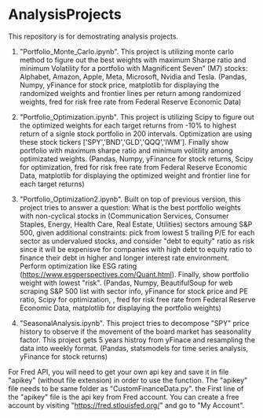 # AnalysisProjects

This repository is for demostrating analysis projects.

1. "Portfolio_Monte_Carlo.ipynb". This project is utilizing monte carlo method to figure out the best weights with maximum Sharpe ratio and minimum Volatility for a portfolio with Magnificent Seven” (M7) stocks: Alphabet, Amazon, Apple, Meta, Microsoft, Nvidia and Tesla. (Pandas, Numpy, yFinance for stock price, matplotlib for displaying the randomized weights and frontier lines per return among randomized weights, fred for risk free rate from Federal Reserve Economic Data)

2. "Portfolio_Optimization.ipynb". This project is utilizing Scipy to figure out the optimized weights for each target returns from -10% to highest return of a signle stock portfolio in 200 intervals. Optimization are using these stock tickers ['SPY','BND','GLD','QQQ','IWM']. Finally show portfolio with maximum sharpe ratio and minimum volitility among optimizated weights. (Pandas, Numpy, yFinance for stock returns, Scipy for optimization, fred for risk free rate from Federal Reserve Economic Data, matplotlib for displaying the optimized weight and frontier line for each target returns)

3. "Portfolio_Optimization2.ipynb". Built on top of previous version, this project tries to answer a question: What is the best portfolio weights with non-cyclical stocks in (Communication Services, Consumer Staples, Energy, Health Care, Real Estate, Utilities) sectors amoung S&P 500, given additional constraints: pick from lowest 5 trailing P/E for each sector as undervalued stocks, and consider "debt to equity" ratio as risk since it will be expenisve for companies with high debt to equity ratio to finance their debt in higher and longer interest rate environment. Perform optimization like ESG rating (https://www.esgperspectives.com/Quant.html). Finally, show portfolio weight with lowest "risk". (Pandas, Numpy, BeautifulSoup for web scraping S&P 500 list with sector info, yFinance for stock price and PE ratio, Scipy for optimization, , fred for risk free rate from Federal Reserve Economic Data, matplotlib for displaying the portfolio weights) 

4. "SeasonalAnalysis.ipynb". This project tries to decompose "SPY" price history to observe if the movement of the board market has seasonality factor.  This project gets 5 years histroy from yFinace and resampling the data into weekly format. (Pandas, statsmodels for time series analysis, yFinance for stock returns)
  
For Fred API, you will need to get your own api key and save it in file "apikey" (without file extension) in order to use the function. The "apikey" file needs to be same folder as "CustomFinanceData.py". the First line of the "apikey" file is the api key from Fred account. You can create a free account by visiting "https://fred.stlouisfed.org/" and go to "My Account".   
